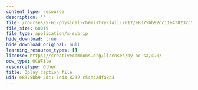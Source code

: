 ```yaml
---
content_type: resource
description: ''
file: /courses/5-61-physical-chemistry-fall-2017/e8375bb92dc11e438232c54e42dfa8a3_sZlTriaYRM0.srt
file_size: 60019
file_type: application/x-subrip
hide_download: true
hide_download_original: null
learning_resource_types: []
license: https://creativecommons.org/licenses/by-nc-sa/4.0/
ocw_type: OCWFile
resourcetype: Other
title: 3play caption file
uid: e8375bb9-2dc1-1e43-8232-c54e42dfa8a3
---
```

